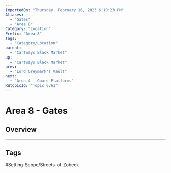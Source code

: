 ```yaml
---
ImportedOn: "Thursday, February 16, 2023 6:10:23 PM"
Aliases:
  - "Gates"
  - "Area 8"
Category: "Location"
Prefix: "Area 8"
Tags:
  - "Category/Location"
parent:
  - "Cartways Black Market"
up:
  - "Cartways Black Market"
prev:
  - "Lord Greymark's Vault"
next:
  - "Area 4 - Guard Platforms"
RWtopicId: "Topic_6361"
---
```

# Area 8 - Gates
## Overview

---
## Tags
#Setting-Scope/Streets-of-Zobeck

